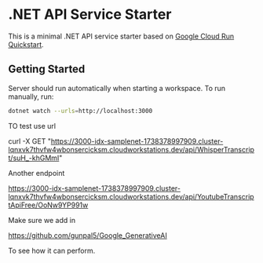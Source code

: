 # .NET API Service Starter

This is a minimal .NET API service starter based on [Google Cloud Run Quickstart](https://cloud.google.com/run/docs/quickstarts/build-and-deploy/deploy-dotnet-service).

## Getting Started

Server should run automatically when starting a workspace. To run manually, run:
```sh
dotnet watch --urls=http://localhost:3000
```

TO test use url

curl -X GET "https://3000-idx-samplenet-1738378997909.cluster-lqnxvk7thvfw4wbonsercicksm.cloudworkstations.dev/api/WhisperTranscript/suH_-khGMmI"

Another endpoint

https://3000-idx-samplenet-1738378997909.cluster-lqnxvk7thvfw4wbonsercicksm.cloudworkstations.dev/api/YoutubeTranscriptApiFree/OoNw9YP991w

Make sure we add in

https://github.com/gunpal5/Google_GenerativeAI

To see how it can perform.